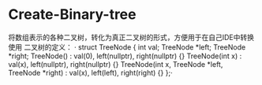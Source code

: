 # Create-Binary-tree
将数组表示的各种二叉树，转化为真正二叉树的形式，方便用于在自己IDE中转换使用
二叉树的定义：
·  struct TreeNode {
      int val;
      TreeNode *left;
      TreeNode *right;
      TreeNode() : val(0), left(nullptr), right(nullptr) {}
      TreeNode(int x) : val(x), left(nullptr), right(nullptr) {}
      TreeNode(int x, TreeNode *left, TreeNode *right) : val(x), left(left), right(right) {}
  };·
